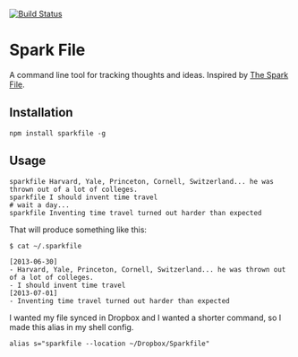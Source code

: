 [![Build Status](https://travis-ci.org/evansolomon/sparkfile.png?branch=master)](https://travis-ci.org/evansolomon/sparkfile)

# Spark File

A command line tool for tracking thoughts and ideas.  Inspired by [The Spark File](https://medium.com/the-writers-room/8d6e7df7ae58).

## Installation

`npm install sparkfile -g`

## Usage

```shell
sparkfile Harvard, Yale, Princeton, Cornell, Switzerland... he was thrown out of a lot of colleges.
sparkfile I should invent time travel
# wait a day...
sparkfile Inventing time travel turned out harder than expected
```

That will produce something like this:

```shell
$ cat ~/.sparkfile

[2013-06-30]
- Harvard, Yale, Princeton, Cornell, Switzerland... he was thrown out of a lot of colleges.
- I should invent time travel
[2013-07-01]
- Inventing time travel turned out harder than expected
```

I wanted my file synced in Dropbox and I wanted a shorter command, so I made this alias in my shell config.

`alias s="sparkfile --location ~/Dropbox/Sparkfile"`

